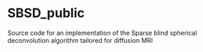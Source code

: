 # SBSD_public
Source code for an implementation of the Sparse blind spherical deconvolution algorithm tailored for diffusion MRI
